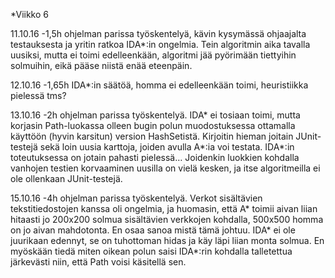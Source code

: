 *Viikko 6

11.10.16
-1,5h ohjelman parissa työskentelyä, kävin kysymässä ohjaajalta testauksesta ja yritin ratkoa IDA*:in ongelmia. Tein algoritmin aika tavalla uusiksi, mutta ei toimi edelleenkään, algoritmi jää pyörimään tiettyihin solmuihin, eikä pääse niistä enää eteenpäin.

12.10.16
-1,65h IDA*:in säätöä, homma ei edelleenkään toimi, heuristiikka pielessä tms?

13.10.16
-2h ohjelman parissa työskentelyä. IDA* ei tosiaan toimi, mutta korjasin Path-luokassa olleen bugin polun muodostuksessa ottamalla käyttöön (hyvin karsitun) version HashSetistä. Kirjoitin hieman joitain JUnit-testejä sekä loin uusia karttoja, joiden avulla A*:ia voi testata. IDA*:in toteutuksessa on jotain pahasti pielessä… Joidenkin luokkien kohdalla vanhojen testien korvaaminen uusilla on vielä kesken, ja itse algoritmeilla ei ole ollenkaan JUnit-testejä. 

15.10.16
-4h ohjelman parissa työskentelyä. Verkot sisältävien tekstitiedostojen kanssa oli ongelmia, ja huomasin, että A* toimii aivan liian hitaasti jo 200x200 solmua sisältävien verkkojen kohdalla, 500x500 homma on jo aivan mahdotonta. En osaa sanoa mistä tämä johtuu. IDA* ei ole juurikaan edennyt, se on tuhottoman hidas ja käy läpi liian monta solmua. En myöskään tiedä miten oikean polun saisi IDA*:rin kohdalla talletettua järkevästi niin, että Path voisi käsitellä sen. 



